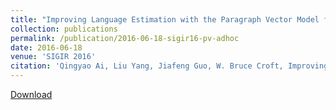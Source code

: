 ```yaml
---
title: "Improving Language Estimation with the Paragraph Vector Model for Ad-hoc Retrieval"
collection: publications
permalink: /publication/2016-06-18-sigir16-pv-adhoc
date: 2016-06-18
venue: 'SIGIR 2016'
citation: 'Qingyao Ai, Liu Yang, Jiafeng Guo, W. Bruce Croft, Improving Language Estimation with the Paragraph Vector Model for Ad-hoc Retrieval, In Proceedings of  the 39th Annual ACM SIGIR Conference on Research and Development in Information Retrieval (SIGIR 2016). Pisa, Italy. July 18-10, 2016. Short Paper. (CCF Rank A)'
---
```


<a href='https://ciir-publications.cs.umass.edu/pub/web/getpdf.php?id=1227'>Download</a>
